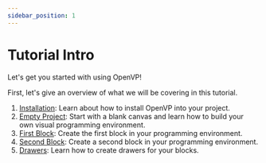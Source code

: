 ```yaml
---
sidebar_position: 1
---
```


# Tutorial Intro

Let's get you started with using OpenVP!

First, let's give an overview of what we will be covering in this tutorial.

1. [Installation](tutorial/installation.mdx): Learn about how to install OpenVP into your project.
1. [Empty Project](tutorial/empty-project.mdx): Start with a blank canvas and learn how to build your own visual programming environment.
1. [First Block](tutorial/first-block.mdx): Create the first block in your programming environment.
1. [Second Block](tutorial/second-block): Create a second block in your programming environment.
1. [Drawers](tutorial/drawers.mdx): Learn how to create drawers for your blocks.
